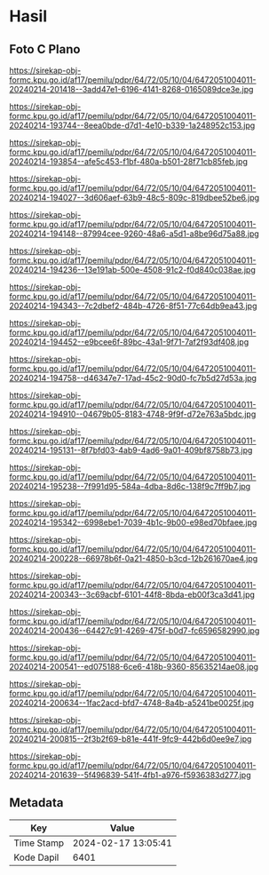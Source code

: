 # Hasil

## Foto C Plano

https://sirekap-obj-formc.kpu.go.id/af17/pemilu/pdpr/64/72/05/10/04/6472051004011-20240214-201418--3add47e1-6196-4141-8268-0165089dce3e.jpg

https://sirekap-obj-formc.kpu.go.id/af17/pemilu/pdpr/64/72/05/10/04/6472051004011-20240214-193744--8eea0bde-d7d1-4e10-b339-1a248952c153.jpg

https://sirekap-obj-formc.kpu.go.id/af17/pemilu/pdpr/64/72/05/10/04/6472051004011-20240214-193854--afe5c453-f1bf-480a-b501-28f71cb85feb.jpg

https://sirekap-obj-formc.kpu.go.id/af17/pemilu/pdpr/64/72/05/10/04/6472051004011-20240214-194027--3d606aef-63b9-48c5-809c-819dbee52be6.jpg

https://sirekap-obj-formc.kpu.go.id/af17/pemilu/pdpr/64/72/05/10/04/6472051004011-20240214-194148--87994cee-9260-48a6-a5d1-a8be96d75a88.jpg

https://sirekap-obj-formc.kpu.go.id/af17/pemilu/pdpr/64/72/05/10/04/6472051004011-20240214-194236--13e191ab-500e-4508-91c2-f0d840c038ae.jpg

https://sirekap-obj-formc.kpu.go.id/af17/pemilu/pdpr/64/72/05/10/04/6472051004011-20240214-194343--7c2dbef2-484b-4726-8f51-77c64db9ea43.jpg

https://sirekap-obj-formc.kpu.go.id/af17/pemilu/pdpr/64/72/05/10/04/6472051004011-20240214-194452--e9bcee6f-89bc-43a1-9f71-7af2f93df408.jpg

https://sirekap-obj-formc.kpu.go.id/af17/pemilu/pdpr/64/72/05/10/04/6472051004011-20240214-194758--d46347e7-17ad-45c2-90d0-fc7b5d27d53a.jpg

https://sirekap-obj-formc.kpu.go.id/af17/pemilu/pdpr/64/72/05/10/04/6472051004011-20240214-194910--04679b05-8183-4748-9f9f-d72e763a5bdc.jpg

https://sirekap-obj-formc.kpu.go.id/af17/pemilu/pdpr/64/72/05/10/04/6472051004011-20240214-195131--8f7bfd03-4ab9-4ad6-9a01-409bf8758b73.jpg

https://sirekap-obj-formc.kpu.go.id/af17/pemilu/pdpr/64/72/05/10/04/6472051004011-20240214-195238--7f991d95-584a-4dba-8d6c-138f9c7ff9b7.jpg

https://sirekap-obj-formc.kpu.go.id/af17/pemilu/pdpr/64/72/05/10/04/6472051004011-20240214-195342--6998ebe1-7039-4b1c-9b00-e98ed70bfaee.jpg

https://sirekap-obj-formc.kpu.go.id/af17/pemilu/pdpr/64/72/05/10/04/6472051004011-20240214-200228--66978b6f-0a21-4850-b3cd-12b261670ae4.jpg

https://sirekap-obj-formc.kpu.go.id/af17/pemilu/pdpr/64/72/05/10/04/6472051004011-20240214-200343--3c69acbf-6101-44f8-8bda-eb00f3ca3d41.jpg

https://sirekap-obj-formc.kpu.go.id/af17/pemilu/pdpr/64/72/05/10/04/6472051004011-20240214-200436--64427c91-4269-475f-b0d7-fc6596582990.jpg

https://sirekap-obj-formc.kpu.go.id/af17/pemilu/pdpr/64/72/05/10/04/6472051004011-20240214-200541--ed075188-6ce6-418b-9360-85635214ae08.jpg

https://sirekap-obj-formc.kpu.go.id/af17/pemilu/pdpr/64/72/05/10/04/6472051004011-20240214-200634--1fac2acd-bfd7-4748-8a4b-a5241be0025f.jpg

https://sirekap-obj-formc.kpu.go.id/af17/pemilu/pdpr/64/72/05/10/04/6472051004011-20240214-200815--2f3b2f69-b81e-441f-9fc9-442b6d0ee9e7.jpg

https://sirekap-obj-formc.kpu.go.id/af17/pemilu/pdpr/64/72/05/10/04/6472051004011-20240214-201639--5f496839-541f-4fb1-a976-f5936383d277.jpg


## Metadata

| Key        | Value               |
| ---------- | ------------------- |
| Time Stamp | 2024-02-17 13:05:41 |
| Kode Dapil | 6401                |



